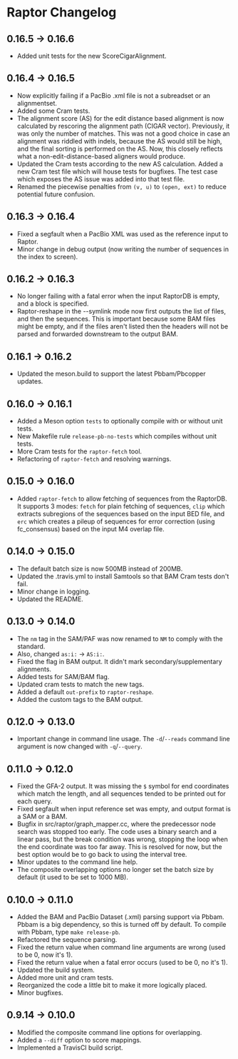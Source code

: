 # Raptor Changelog

## 0.16.5 -> 0.16.6
- Added unit tests for the new ScoreCigarAlignment.

## 0.16.4 -> 0.16.5
- Now explicitly failing if a PacBio .xml file is not a subreadset or an alignmentset.
- Added some Cram tests.
- The alignment score (AS) for the edit distance based alignment is now calculated by rescoring the alignment path (CIGAR vector). Previously, it was only the number of matches. This was not a good choice in case an alignment was riddled with indels, because the AS would still be high, and the final sorting is performed on the AS. Now, this closely reflects what a non-edit-distance-based aligners would produce.
- Updated the Cram tests according to the new AS calculation. Added a new Cram test file which will house tests for bugfixes. The test case which exposes the AS issue was added into that test file.
- Renamed the piecewise penalties from `(v, u)` to `(open, ext)` to reduce potential future confusion.

## 0.16.3 -> 0.16.4
- Fixed a segfault when a PacBio XML was used as the reference input to Raptor.
- Minor change in debug output (now writing the number of sequences in the index to screen).

## 0.16.2 -> 0.16.3
- No longer failing with a fatal error when the input RaptorDB is empty, and a block is specified.
- Raptor-reshape in the --symlink mode now first outputs the list of files, and then the sequences. This is important because some BAM files might be empty, and if the files aren't listed then the headers will not be parsed and forwarded downstream to the output BAM.

## 0.16.1 -> 0.16.2
- Updated the meson.build to support the latest Pbbam/Pbcopper updates.

## 0.16.0 -> 0.16.1
- Added a Meson option `tests` to optionally compile with or without unit tests.
- New Makefile rule `release-pb-no-tests` which compiles without unit tests.
- More Cram tests for the `raptor-fetch` tool.
- Refactoring of `raptor-fetch` and resolving warnings.

## 0.15.0 -> 0.16.0
- Added `raptor-fetch` to allow fetching of sequences from the RaptorDB. It supports 3 modes: `fetch` for plain fetching of sequences, `clip` which extracts subregions of the sequences based on the input BED file, and `erc` which creates a pileup of sequences for error correction (using fc_consensus) based on the input M4 overlap file.

## 0.14.0 -> 0.15.0
- The default batch size is now 500MB instead of 200MB.
- Updated the .travis.yml to install Samtools so that BAM Cram tests don't fail.
- Minor change in logging.
- Updated the README.

## 0.13.0 -> 0.14.0
- The `nm` tag in the SAM/PAF was now renamed to `NM` to comply with the standard.
- Also, changed `as:i:` -> `AS:i:`.
- Fixed the flag in BAM output. It didn't mark secondary/supplementary alignments.
- Added tests for SAM/BAM flag.
- Updated cram tests to match the new tags.
- Added a default `out-prefix` to `raptor-reshape`.
- Added the custom tags to the BAM output.

## 0.12.0 -> 0.13.0
- Important change in command line usage. The `-d`/`--reads` command line argument is now changed with `-q`/`--query`.

## 0.11.0 -> 0.12.0
- Fixed the GFA-2 output. It was missing the `$` symbol for end coordinates which match the length, and all sequences tended to be printed out for each query.
- Fixed segfault when input reference set was empty, and output format is a SAM or a BAM.
- Bugfix in src/raptor/graph_mapper.cc, where the predecessor node search was stopped too early. The code uses a binary search and a linear pass, but the break condition was wrong, stopping the loop when the end coordinate was too far away. This is resolved for now, but the best option would be to go back to using the interval tree.
- Minor updates to the command line help.
- The composite overlapping options no longer set the batch size by default (it used to be set to 1000 MB).

## 0.10.0 -> 0.11.0
- Added the BAM and PacBio Dataset (.xml) parsing support via Pbbam. Pbbam is a big dependency, so this is turned off by default. To compile with Pbbam, type `make release-pb`.
- Refactored the sequence parsing.
- Fixed the return value when command line arguments are wrong (used to be 0, now it's 1).
- Fixed the return value when a fatal error occurs (used to be 0, no it's 1).
- Updated the build system.
- Added more unit and cram tests.
- Reorganized the code a little bit to make it more logically placed.
- Minor bugfixes.

## 0.9.14 -> 0.10.0
- Modified the composite command line options for overlapping.
- Added a `--diff` option to score mappings.
- Implemented a TravisCI build script.
